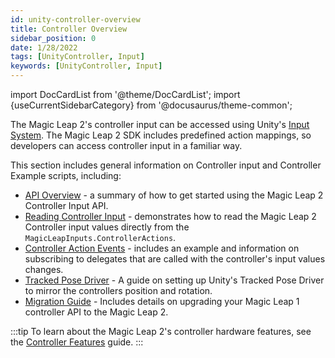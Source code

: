 ```yaml
---
id: unity-controller-overview
title: Controller Overview
sidebar_position: 0
date: 1/28/2022
tags: [UnityController, Input]
keywords: [UnityController, Input]
---
```

import DocCardList from '@theme/DocCardList';
import {useCurrentSidebarCategory} from '@docusaurus/theme-common';

The Magic Leap 2's controller input can be accessed using Unity's [Input System](https://docs.unity3d.com/Packages/com.unity.inputsystem@1.0/manual/QuickStartGuide.html). The Magic Leap 2 SDK includes predefined action mappings, so developers can access controller input in a familiar way. 

This section includes general information on Controller input and Controller Example scripts, including:

- [API Overview](/docs/guides/unity/input/controller/controller-api-overview.md) - a summary of how to get started using the Magic Leap 2 Controller Input API.
- [Reading Controller Input](/docs/guides/unity/input/controller/reading-controller-input.md) - demonstrates how to read the Magic Leap 2 Controller input values directly from the `MagicLeapInputs.ControllerActions`.
- [Controller Action Events](/docs/guides/unity/input/controller/controller-action-events.md) - includes an example and information on subscribing to delegates that are called with the controller's input values changes.
- [Tracked Pose Driver](/docs/guides/unity/input/controller/tracked-pose-driver-controller.md) - A guide on setting up Unity's Tracked Pose Driver to mirror the controllers position and rotation.
- [Migration Guide](/docs/guides/unity/input/controller/controller-porting-guide.md) - Includes details on upgrading your Magic Leap 1 controller API to the Magic Leap 2.

:::tip
To learn about the Magic Leap 2's controller hardware features, see the [Controller Features](/docs/guides/features/controller-features.md) guide.
:::

<DocCardList items={useCurrentSidebarCategory().items}/>

